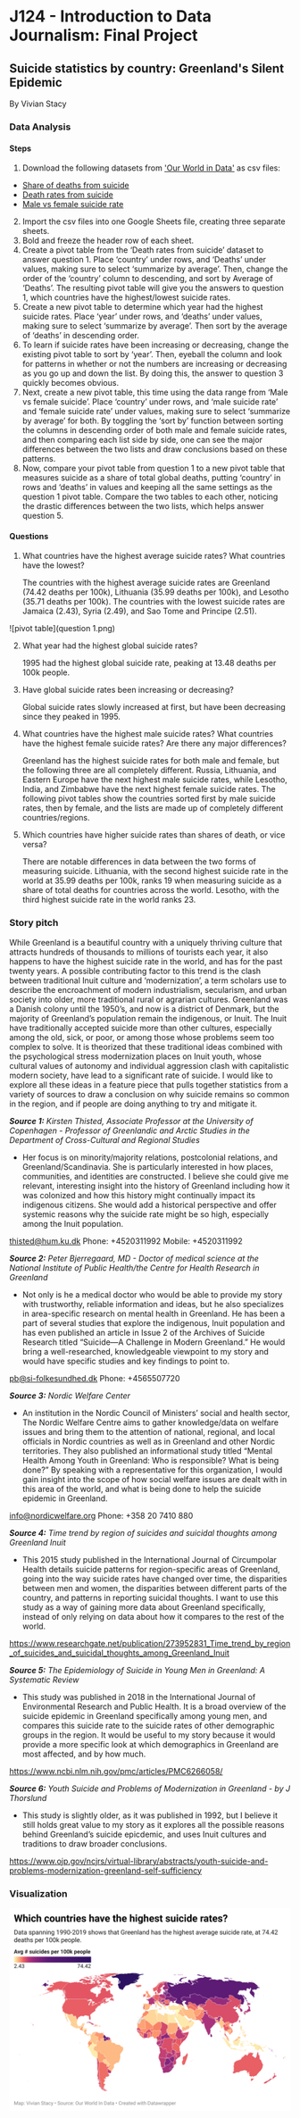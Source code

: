 # J124 - Introduction to Data Journalism: Final Project
## Suicide statistics by country: Greenland's Silent Epidemic
By Vivian Stacy

### **Data Analysis** 
#### **Steps**
1. Download the following datasets from ['Our World in Data'](https://ourworldindata.org/suicide#share-of-deaths-from-suicide) as csv files:
- [Share of deaths from suicide](https://ourworldindata.org/grapher/share-deaths-suicide?tab=chart)
- [Death rates from suicide](https://ourworldindata.org/grapher/suicide-death-rates?tab=chart&country=~GRL)
- [Male vs female suicide rate](https://ourworldindata.org/grapher/male-vs-female-suicide)
2. Import the csv files into one Google Sheets file, creating three separate sheets.
3. Bold and freeze the header row of each sheet.
4. Create a pivot table from the ‘Death rates from suicide’ dataset to answer question 1. Place ‘country’ under rows, and ‘Deaths’ under values, making sure to select ‘summarize by average’. Then, change the order of the ‘country’ column to descending, and sort by Average of ‘Deaths’. The resulting pivot table will give you the answers to question 1, which countries have the highest/lowest suicide rates.
5. Create a new pivot table to determine which year had the highest suicide rates. Place ‘year’ under rows, and ‘deaths’ under values, making sure to select ‘summarize by average’. Then sort by the average of ‘deaths’ in descending order. 
6. To learn if suicide rates have been increasing or decreasing, change the existing pivot table to sort by ‘year’. Then, eyeball the column and look for patterns in whether or not the numbers are increasing or decreasing as you go up and down the list. By doing this, the answer to question 3 quickly becomes obvious.
7. Next, create a new pivot table, this time using the data range from ‘Male vs female suicide’. Place ‘country’ under rows, and ‘male suicide rate’ and ‘female suicide rate’ under values, making sure to select ‘summarize by average’ for both. By toggling the ‘sort by’ function between sorting the columns in descending order of both male and female suicide rates, and then comparing each list side by side, one can see the major differences between the two lists and draw conclusions based on these patterns.
8. Now, compare your pivot table from question 1 to a new pivot table that measures suicide as a share of total global deaths, putting ‘country’ in rows and ‘deaths’ in values and keeping all the same settings as the question 1 pivot table. Compare the two tables to each other, noticing the drastic differences between the two lists, which helps answer question 5. 

#### **Questions** 
1. What countries have the highest average suicide rates? What countries have the lowest?

    The countries with the highest average suicide rates are Greenland (74.42 deaths per 100k), Lithuania (35.99 deaths per 100k), and Lesotho (35.71 deaths per 100k). The countries with the lowest suicide rates are Jamaica (2.43), Syria (2.49), and Sao Tome and Principe (2.51). 
    
![pivot table](question 1.png)

2. What year had the highest global suicide rates? 

    1995 had the highest global suicide rate, peaking at 13.48 deaths per 100k people.
    
3.  Have global suicide rates been increasing or decreasing?

    Global suicide rates slowly increased at first, but have been decreasing since they peaked in 1995. 

4. What countries have the highest male suicide rates? What countries have the highest female suicide rates? Are there any major differences?

    Greenland has the highest suicide rates for both male and female, but the following three are all completely different. Russia, Lithuania, and Eastern Europe have the next highest male suicide rates, while Lesotho, India, and Zimbabwe have the next highest female suicide rates. The following pivot tables show the countries sorted first by male suicide rates, then by female, and the lists are made up of completely different countries/regions. 

5. Which countries have higher suicide rates than shares of death, or vice versa?

    There are notable differences in data between the two forms of measuring suicide. Lithuania, with the second highest suicide rate in the world at 35.99 deaths per 100k, ranks 19 when measuring suicide as a share of total deaths for countries across the world. Lesotho, with the third highest suicide rate in the world ranks 23. 


### **Story pitch** 
While Greenland is a beautiful country with a uniquely thriving culture that attracts hundreds of thousands to millions of tourists each year, it also happens to have the highest suicide rate in the world, and has for the past twenty years. A possible contributing factor to this trend is the clash between traditional Inuit culture and ‘modernization’, a term scholars use to describe the encroachment of modern industrialism, secularism, and urban society into older, more traditional rural or agrarian cultures. Greenland was a Danish colony until the 1950’s, and now is a district of Denmark, but the majority of Greenland’s population remain the indigenous, or Inuit. The Inuit have traditionally accepted suicide more than other cultures, especially among the old, sick, or poor, or among those whose problems seem too complex to solve. It is theorized that these traditional ideas combined with the psychological stress modernization places on Inuit youth, whose cultural values of autonomy and individual aggression clash with capitalistic modern society, have lead to a significant rate of suicide. I would like to explore all these ideas in a feature piece that pulls together statistics from a variety of sources to draw a conclusion on why suicide remains so common in the region, and if people are doing anything to try and mitigate it.

***Source 1:*** *Kirsten Thisted, Associate Professor at the University of Copenhagen - Professor of Greenlandic and Arctic Studies in the Department of Cross-Cultural and Regional Studies*
- Her focus is on minority/majority relations, postcolonial relations, and Greenland/Scandinavia. She is particularly interested in how places, communities, and identities are constructed. I believe she could give me relevant, interesting insight into the history of Greenland including how it was colonized and how this history might continually impact its indigenous citizens. She would add a historical perspective and offer systemic reasons why the suicide rate might be so high, especially among the Inuit population.

[thisted@hum.ku.dk](thisted@hum.ku.dk)
Phone: +4520311992
Mobile: +4520311992

***Source 2:*** *Peter Bjerregaard, MD - Doctor of medical science at the National Institute of Public Health/the Centre for Health Research in Greenland*
- Not only is he a medical doctor who would be able to provide my story with trustworthy, reliable information and ideas, but he also specializes in area-specific research on mental health in Greenland. He has been a part of several studies that explore the indigenous, Inuit population and has even published an article in Issue 2 of the Archives of Suicide Research titled “Suicide—A Challenge in Modern Greenland.” He would bring a well-researched, knowledgeable viewpoint to my story and would have specific studies and key findings to point to.

[pb@si-folkesundhed.dk](pb@si-folkesundhed.dk)
Phone: +4565507720

***Source 3:***
*Nordic Welfare Center*
- An institution in the Nordic Council of Ministers’ social and health sector, The Nordic Welfare Centre aims to gather knowledge/data on welfare issues and bring them to the attention of national, regional, and local officials in Nordic countries as well as in Greenland and other Nordic territories. They also published an informational study titled “Mental Health Among Youth in Greenland: Who is responsible? What is being done?” By speaking with a representative for this organization, I would gain insight into the scope of how social welfare issues are dealt with in this area of the world, and what is being done to help the suicide epidemic in Greenland.

[info@nordicwelfare.org](info@nordicwelfare.org)
Phone: +358 20 7410 880

***Source 4:***
*Time trend by region of suicides and suicidal thoughts among Greenland Inuit*
- This 2015 study published in the International Journal of Circumpolar Health details suicide patterns for region-specific areas of Greenland, going into the way suicide rates have changed over time, the disparities between men and women, the disparities between different parts of the country, and patterns in reporting suicidal thoughts. I want to use this study as a way of gaining more data about Greenland specifically, instead of only relying on data about how it compares to the rest of the world.

https://www.researchgate.net/publication/273952831_Time_trend_by_region_of_suicides_and_suicidal_thoughts_among_Greenland_Inuit 

***Source 5:***
*The Epidemiology of Suicide in Young Men in Greenland: A Systematic Review*
- This study was published in 2018 in the International Journal of Environmental Research and Public Health. It is a broad overview of the suicide epidemic in Greenland specifically among young men, and compares this suicide rate to the suicide rates of other demographic groups in the region. It would be useful to my story because it would provide a more specific look at which demographics in Greenland are most affected, and by how much.

https://www.ncbi.nlm.nih.gov/pmc/articles/PMC6266058/ 

***Source 6:***
*Youth Suicide and Problems of Modernization in Greenland - by J Thorslund*
- This study is slightly older, as it was published in 1992, but I believe it still holds great value to my story as it explores all the possible reasons behind Greenland’s suicide epicdemic, and uses Inuit cultures and traditions to draw broader conclusions.

https://www.ojp.gov/ncjrs/virtual-library/abstracts/youth-suicide-and-problems-modernization-greenland-self-sufficiency 

### **Visualization** 

[![Data viz map](U7gFy-which-countries-have-the-highest-suicide-rates-.png)](https://www.datawrapper.de/_/U7gFy/)

